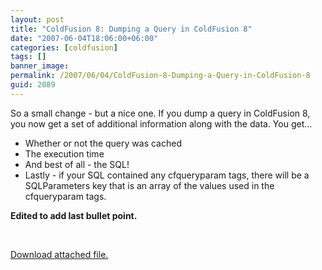 ```yaml
---
layout: post
title: "ColdFusion 8: Dumping a Query in ColdFusion 8"
date: "2007-06-04T18:06:00+06:00"
categories: [coldfusion]
tags: []
banner_image: 
permalink: /2007/06/04/ColdFusion-8-Dumping-a-Query-in-ColdFusion-8
guid: 2089
---
```


So a small change - but a nice one. If you dump a query in ColdFusion 8, you now get a set of additional information along with the data. You get...

<ul>
<li>Whether or not the query was cached
<li>The execution time
<li>And best of all - the SQL!
<li>Lastly - if your SQL contained any cfqueryparam tags, there will be a SQLParameters key that is an array of the values used in the cfqueryparam tags.
</ul>

<b>Edited to add last bullet point.</b>

<br clear="left"><p><a href='enclosures/D{% raw %}%3A%{% endraw %}5Cwebsites{% raw %}%5Cdev%{% endraw %}2Ecamdenfamily{% raw %}%2Ecom%{% endraw %}5Cenclosures{% raw %}%2Fqdump%{% endraw %}2Epng'>Download attached file.</a></p>